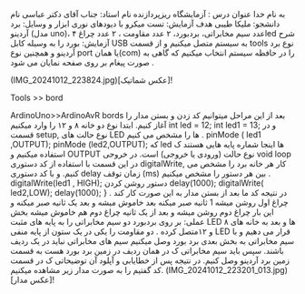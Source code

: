 به نام خدا
عنوان درس : آزمایشگاه ریزپردازنده 
نام استاد: جناب آقای دکتر عباسی
 نام دانشجو: ملیکا طیبی
 هدف آزمایش: تست میکرو با دیودهای نوری
ابزار و وسایل: برد آردینو (مدل uno)، ۴ عدد سیم مخابراتی، بردبورد، ۲ عدد مقاومت ، ۲ عدد چراغled
شرح آزمایش: بورد را به وسیله کابل USB به سیستم متصل میکنیم و از قسمت tools نوع برد آردینو و همچنین نوع port یا همان(com) را در حافظه سیستم انتخاب میکنیم که گاهی به صورت پیغام بر روی صفحه نمایان می شود .  


(IMG_20241012_223824.jpg)[عکس شماتیک]!       

Tools >> bord 


ArdinoUno>>ArdinoAvR bords
بعد از این مراحل میتوانیم کد زدن و بستن مدار را آغاز کنیم. ابتدا نوع دو خانه ۸ و ۱۲ را وارد میکنیم
int led = 12;
int led1 = 13;
و در قسمت setup, نوع حالت های LED ها را مشخص می کنیم .
pinMode ( led1 ,OUTPUT);
pinMode (led2,OUTPUT);
که led ها اینجا شماره پایه هایی هستند ک استفاده میکنیم و OUTPUT نوع حالت (ورودی یا خروجی) است. در خروجی void loop در این قسمت با استفاده از کد دستوری digitalWrite, کار هر خانه برد را مشخص می کنیم. و با کد دستوری delay زمان توقف (ms) بین هر دستور را مشخص میکنیم .
    digitalWrite(led1 , HIGH); دستور روشن کردن
    delay(1000);
    digitalWrite( led2,LOW);
    delay(1000);
     }
در نتیجه کد ما بعد از بستن مدار به این صورت کار کند .
چراغ اول روشن میشه 1 ثانیه صبر میکنه بعد خاموش میشه و بعد یک ثانیه صبر میکنه و این بار چراغ دوم روشن میشه و بعد از یک ثانیه چراغ دوم هم خاموش میشه
بخش عملی: بر روی بردبورد دو سیم مخابراتی را به پایه های مثبت LED ها و بعد به خانه های ۸ و ۱۲متصل کرده . دو مقاومت را یکی در یک ستون از پایه منفی LED قرار می دهیم و با سیم مخابراتی به بخش بعدی برد بورد وصل میکنیم سیم های مخابراتی نباید در یک ردیف باشند. سپس باید سیم مخابراتی ک در همان ردیف در زمین برد بورد هست به قسمت زمین برد آردینو وصل کنیم. در نتیجه پس از خطایابی و آپلود آن توضیحاتی ک در قسمت کد گفتیم را به صورت مدار زیر مشاهده میکنیم.
(IMG_20241012_223201_013.jpg)[عکس مدار]!


 
